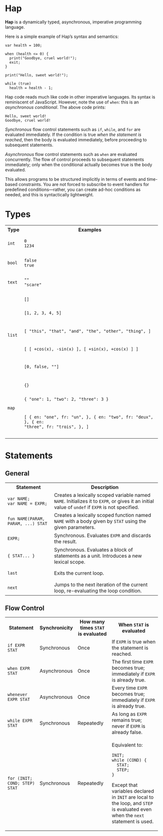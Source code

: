 # Hap

**Hap** is a dynamically typed, asynchronous, imperative programming language.

Here is a simple example of Hap&rsquo;s syntax and semantics:

```
var health = 100;

when (health <= 0) {
  print("Goodbye, cruel world!");
  exit;
}

print("Hello, sweet world!");

while (true)
  health = health - 1;
```

Hap code reads much like code in other imperative languages. Its syntax is reminiscent of JavaScript. However, note the use of `when`: this is an *asynchronous conditional*. The above code prints:

```
Hello, sweet world!
Goodbye, cruel world!
```

*Synchronous* flow control statements such as `if`, `while`, and `for` are evaluated immediately. If the condition is true *when the statement is reached*, then the body is evaluated immediately, before proceeding to subsequent statements.

*Asynchronous* flow control statements such as `when` are evaluated concurrently. The flow of control proceeds to subsequent statements immediately; only when the conditional actually becomes true is the body evaluated.

This allows programs to be structured implicitly in terms of events and time-based constraints. You are not forced to subscribe to event handlers for predefined conditions&mdash;rather, you can create ad-hoc conditions as needed, and this is syntactically lightweight.

# Types

<table>
<tr><th>Type</th><th>Examples</th></tr>
<tr>
<td><code>int</code></td>
<td><pre><code>0
1234</code></pre></td>
</tr>
<tr>
<td><code>bool</code></td>
<td><pre><code>false
true</code></pre></td>
</tr>
<tr>
<td><code>text</code></td>
<td><pre><code>""
"scare"</code></pre></td>
</tr>
<tr>
<td><code>list</code></td>
<td><pre><code>[]

[1, 2, 3, 4, 5]

[
  "this",
  "that",
  "and",
  "the",
  "other",
  "thing",
]

[ [ +cos(x), -sin(x) ],
  [ +sin(x), +cos(x) ] ]

[0, false, ""]</code></pre></td>
</tr>
<tr>
<td><code>map</code></td>
<td><pre><code>{}

{ "one": 1, "two": 2, "three": 3 }

[
  {
    en: "one",
    fr: "un",
  },
  {
    en: "two",
    fr: "deux",
  },
  {
    en: "three",
    fr: "trois",
  },
]</code></pre></td>
</tr>
</table>

# Statements

## General

<table>
<tr><th>Statement</th><th>Description</th></tr>
<tr>
<td><pre><code>var NAME;
var NAME = EXPR;</code></pre></td>
<td>Creates a lexically scoped variable named <code>NAME</code>. Initializes it to <code>EXPR</code>, or gives it an initial value of <code>undef</code> if <code>EXPR</code> is not specified.</td>
</tr>
<tr>
<td><pre><code>fun NAME(PARAM, PARAM, ...) STAT</code></pre></td>
<td>Creates a lexically scoped function named <code>NAME</code> with a body given by <code>STAT</code> using the given parameters.</td>
</tr>
<tr>
<td><pre><code>EXPR;</code></pre></td>
<td>Synchronous. Evaluates <code>EXPR</code> and discards the result.</td>
</tr>
<tr>
<td><pre><code>{ STAT... }</code></pre></td>
<td>Synchronous. Evaluates a block of statements as a unit. Introduces a new lexical scope.</td>
</tr>
<tr>
<td><pre><code>last</code></pre></td>
<td>Exits the current loop.</td>
</tr>
<tr>
<td><pre><code>next</code></pre></td>
<td>Jumps to the next iteration of the current loop, re-evaluating the loop condition.</td>
</tr>
</table>

## Flow Control

<table>
<tr>
<th>Statement</th>
<th>Synchronicity</th>
<th>How many times <code>STAT</code> is evaluated</th>
<th>When <code>STAT</code> is evaluated</th>
</tr>
<tr>
<td><pre><code>if EXPR STAT</code></pre></td>
<td>Synchronous</td>
<td>Once</td>
<td>If <code>EXPR</code> is true when the statement is reached.</td>
</tr>
<tr>
<td><pre><code>when EXPR STAT</code></pre></td>
<td>Asynchronous</td>
<td>Once</td>
<td>The first time <code>EXPR</code> becomes true; immediately if <code>EXPR</code> is already true.</td>
</tr>
<tr>
<td><pre><code>whenever EXPR STAT</code></pre></td>
<td>Asynchronous</td>
<td>Once</td>
<td>Every time <code>EXPR</code> becomes true; immediately if <code>EXPR</code> is already true.</td>
</tr>
<tr>
<td><pre><code>while EXPR STAT</code></pre></td>
<td>Synchronous</td>
<td>Repeatedly</td>
<td>As long as <code>EXPR</code> remains true; never if <code>EXPR</code> is already false.</td>
</tr>
<tr>
<td><pre><code>for (INIT; COND; STEP) STAT</code></pre></td>
<td>Synchronous</td>
<td>Repeatedly</td>
<td><p>Equivalent to:
<pre><code>INIT;
while (COND) {
  STAT;
  STEP;
}</code></pre>
<p>Except that variables declared in <code>INIT</code> are local to the loop, and <code>STEP</code> is evaluated even when the <code>next</code> statement is used.</td>
</tr>
</table>
